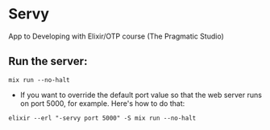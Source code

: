 # Servy

App to Developing with Elixir/OTP course (The Pragmatic Studio)

## Run the server:

```
mix run --no-halt
```

-  If you want to override the default port value so that the web server runs on port 5000, for example. Here's how to do that:

```
elixir --erl "-servy port 5000" -S mix run --no-halt
```
